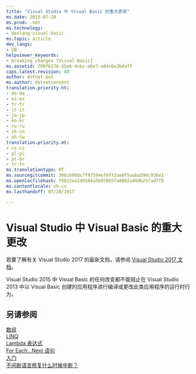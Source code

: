 ```yaml
---
title: "Visual Studio 中 Visual Basic 的重大更改"
ms.date: 2015-07-20
ms.prod: .net
ms.technology:
- devlang-visual-basic
ms.topic: article
dev_langs:
- VB
helpviewer_keywords:
- breaking changes [Visual Basic]
ms.assetid: 708fb176-35eb-4cbc-a6e7-a04c6e3bdaff
caps.latest.revision: 49
author: dotnet-bot
ms.author: dotnetcontent
translation.priority.ht:
- de-de
- es-es
- fr-fr
- it-it
- ja-jp
- ko-kr
- ru-ru
- zh-cn
- zh-tw
translation.priority.mt:
- cs-cz
- pl-pl
- pt-br
- tr-tr
ms.translationtype: HT
ms.sourcegitcommit: 306c608dc7f97594ef6f72ae0f5aaba596c936e1
ms.openlocfilehash: f9822ea140584a5b978b5fa8802a40db257ad7f8
ms.contentlocale: zh-cn
ms.lasthandoff: 07/28/2017

---
```

# <a name="visual-basic-breaking-changes-in-visual-studio"></a>Visual Studio 中 Visual Basic 的重大更改
若要了解有关 Visual Studio 2017 的最新文档，请参阅 [Visual Studio 2017 文档](http://docs.microsoft.com/visualstudio/)。

Visual Studio 2015 中 Visual Basic 的任何改变都不能阻止在 Visual Studio 2013 中以 Visual Basic 创建的应用程序进行编译或更改此类应用程序的运行时行为。  
  
## <a name="see-also"></a>另请参阅  
 [数组](../../visual-basic/programming-guide/language-features/arrays/index.md)   
 [LINQ](../../visual-basic/programming-guide/language-features/linq/index.md)   
 [Lambda 表达式](../../visual-basic/programming-guide/language-features/procedures/lambda-expressions.md)   
 [For Each...Next 语句](../../visual-basic/language-reference/statements/for-each-next-statement.md)   
 [入门](../../visual-basic/getting-started/index.md)   
 [不间断语言修复什么时候中断？](http://go.microsoft.com/fwlink/?LinkId=259542)

